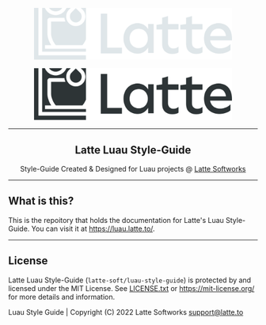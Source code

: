 <p align=center><a href="https://latte.to" target="_blank"><img width="400" src="assets/latte-banner-dark-theme.svg#gh-dark-mode-only"></a></p>
<p align=center><a href="https://latte.to" target="_blank"><img width="400" src="assets/latte-banner-light-theme.svg#gh-light-mode-only"></a></p>

<hr>

<h2 align=center>Latte Luau Style-Guide</h2>
<p align=center>Style-Guide Created & Designed for Luau projects @ <a href="https://latte.to" target="_blank">Latte Softworks</a></p>

<hr>

## What is this?
This is the repoitory that holds the documentation for Latte's Luau Style-Guide. You can visit it at <https://luau.latte.to/>.

<hr>

## License
Latte Luau Style-Guide (`latte-soft/luau-style-guide`) is protected by and licensed under the MIT License. See [LICENSE.txt](LICENSE.txt) or <https://mit-license.org/> for more details and information.

Luau Style Guide | Copyright (C) 2022 Latte Softworks <support@latte.to>
